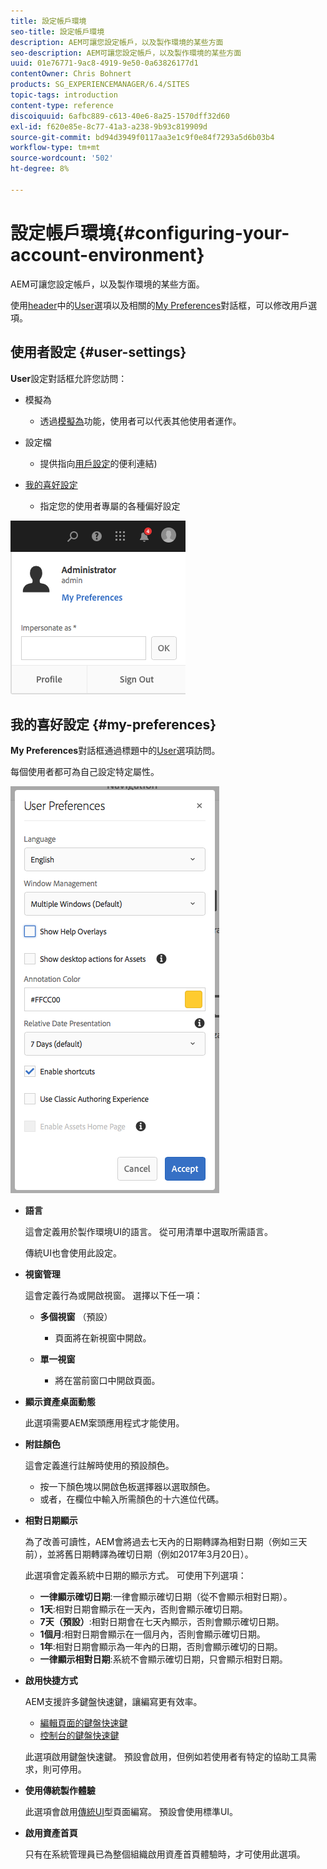 ```yaml
---
title: 設定帳戶環境
seo-title: 設定帳戶環境
description: AEM可讓您設定帳戶，以及製作環境的某些方面
seo-description: AEM可讓您設定帳戶，以及製作環境的某些方面
uuid: 01e76771-9ac8-4919-9e50-0a63826177d1
contentOwner: Chris Bohnert
products: SG_EXPERIENCEMANAGER/6.4/SITES
topic-tags: introduction
content-type: reference
discoiquuid: 6afbc889-c613-40e6-8a25-1570dff32d60
exl-id: f620e85e-8c77-41a3-a238-9b93c819909d
source-git-commit: bd94d3949f0117aa3e1c9f0e84f7293a5d6b03b4
workflow-type: tm+mt
source-wordcount: '502'
ht-degree: 8%

---
```


# 設定帳戶環境{#configuring-your-account-environment}

AEM可讓您設定帳戶，以及製作環境的某些方面。

使用[header](/help/sites-authoring/basic-handling.md#the-header)中的[User](/help/sites-authoring/user-properties.md#user-settings)選項以及相關的[My Preferences](#my-preferences)對話框，可以修改用戶選項。

## 使用者設定 {#user-settings}

**User**&#x200B;設定對話框允許您訪問：

* 模擬為

   * 透過[模擬為](/help/sites-administering/security.md#impersonating-another-user)功能，使用者可以代表其他使用者運作。

* 設定檔

   * 提供指向[用戶設定](/help/sites-administering/security.md)的便利連結)

* [我的喜好設定](/help/sites-authoring/user-properties.md#my-preferences)

   * 指定您的使用者專屬的各種偏好設定

![screen_shot_2018-03-20at103808](assets/screen_shot_2018-03-20at103808.png)

## 我的喜好設定 {#my-preferences}

**My Preferences**&#x200B;對話框通過標題中的[User](/help/sites-authoring/user-properties.md#user-settings)選項訪問。

每個使用者都可為自己設定特定屬性。

![screen_shot_2018-03-20at102118](assets/screen_shot_2018-03-20at102118.png)

* **語言**

   這會定義用於製作環境UI的語言。 從可用清單中選取所需語言。

   傳統UI也會使用此設定。

* **視窗管理**

   這會定義行為或開啟視窗。 選擇以下任一項：

   * **多個視窗** （預設）

      * 頁面將在新視窗中開啟。
   * **單一視窗**

      * 將在當前窗口中開啟頁面。


* **顯示資產桌面動態**

   此選項需要AEM案頭應用程式才能使用。

* **附註顏色**

   這會定義進行註解時使用的預設顏色。

   * 按一下顏色塊以開啟色板選擇器以選取顏色。
   * 或者，在欄位中輸入所需顏色的十六進位代碼。

* **相對日期顯示**

   為了改善可讀性，AEM會將過去七天內的日期轉譯為相對日期（例如三天前），並將舊日期轉譯為確切日期（例如2017年3月20日）。

   此選項會定義系統中日期的顯示方式。 可使用下列選項：

   * **一律顯示確切日期**:一律會顯示確切日期（從不會顯示相對日期）。
   * **1天**:相對日期會顯示在一天內，否則會顯示確切日期。
   * **7天（預設）**:相對日期會在七天內顯示，否則會顯示確切日期。
   * **1個月**:相對日期會顯示在一個月內，否則會顯示確切日期。
   * **1年**:相對日期會顯示為一年內的日期，否則會顯示確切的日期。
   * **一律顯示相對日期**:系統不會顯示確切日期，只會顯示相對日期。

* **啟用快捷方式**

   AEM支援許多鍵盤快速鍵，讓編寫更有效率。

   * [編輯頁面的鍵盤快速鍵](/help/sites-authoring/page-authoring-keyboard-shortcuts.md)
   * [控制台的鍵盤快速鍵](/help/sites-authoring/keyboard-shortcuts.md)

   此選項啟用鍵盤快速鍵。 預設會啟用，但例如若使用者有特定的協助工具需求，則可停用。

* **使用傳統製作體驗**

   此選項會啟用[傳統UI](/help/sites-classic-ui-authoring/home.md)型頁面編寫。 預設會使用標準UI。

* **啟用資產首頁**

   只有在系統管理員已為整個組織啟用資產首頁體驗時，才可使用此選項。
